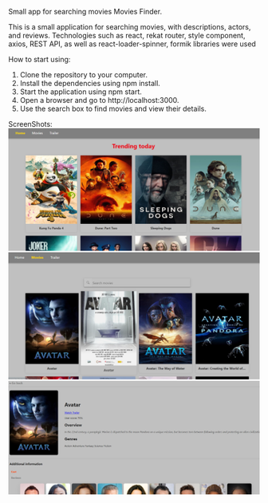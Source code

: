 Small app for searching movies Movies Finder.

This is a small application for searching movies, with descriptions, actors, and
reviews. Technologies such as react, rekat router, style component, axios, REST
API, as well as react-loader-spinner, formik libraries were used

How to start using:

1. Clone the repository to your computer.
2. Install the dependencies using npm install.
3. Start the application using npm start.
4. Open a browser and go to http://localhost:3000.
5. Use the search box to find movies and view their details.

ScreenShots: ![Home Page](/src/services//homepage.png)
![Movies Page](/src/services//moviespage.png)
![Movie Details](/src/services//moviedetails.png)
